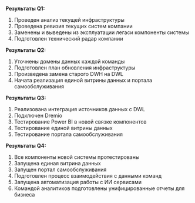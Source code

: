 **Результаты Q1:**
1. Проведен анализ текущей инфраструктуры
2. Проведена ревизия текущих систем компании
3. Заменены и выведены из эксплуатации легаси компоненты системы
4. Подготовлен технический радар компании

**Результаты Q2:**
1. Уточнены домены данных каждой команды
2. Подготовлен план обновления инфраструктуры
3. Произведена замена старого DWH на DWL
4. Начата реализация единой витрины данных и портала самообслуживания

**Результаты Q3:**
1. Реализована интеграция источников данных с DWL
2. Подключен Dremio
3. Тестирование Power BI в новой связке компонентов
4. Тестирование единой витрины данных
5. Тестирование портала самообслуживания

**Результаты Q4:**
1. Все компоненты новой системы протестированы
2. Запущена единая витрина данных
3. Запущен портал самообслуживания
4. Подготовлен процесс взаимодействия с данными команд
5. Запущена автоматизация работы с ИИ сервисами
6. Командой аналитиков подготовлены унифицированные отчеты для бизнеса